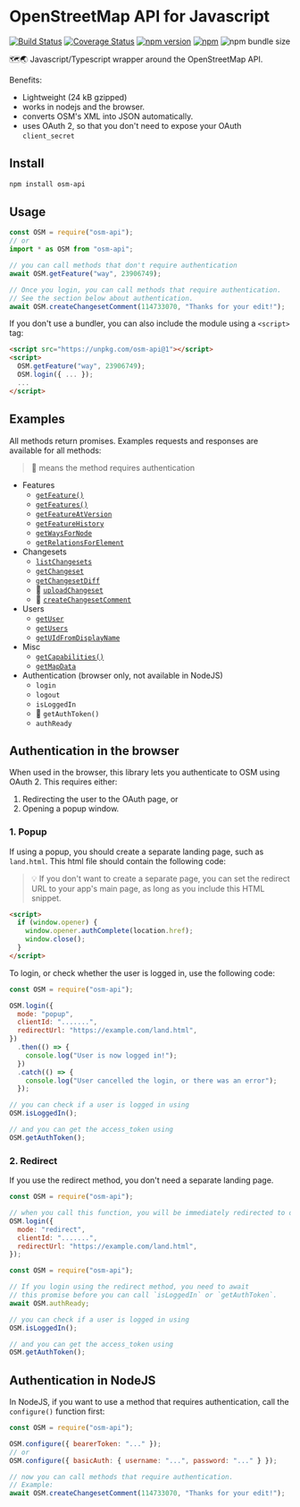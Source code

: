# OpenStreetMap API for Javascript

[![Build Status](https://github.com/k-yle/osm-api-js/workflows/Build%20and%20Test/badge.svg)](https://github.com/k-yle/osm-api-js/actions)
[![Coverage Status](https://coveralls.io/repos/github/k-yle/osm-api-js/badge.svg?branch=main&t=LQmPNl)](https://coveralls.io/github/k-yle/osm-api-js?branch=main)
[![npm version](https://badge.fury.io/js/osm-api.svg)](https://badge.fury.io/js/osm-api)
[![npm](https://img.shields.io/npm/dt/osm-api.svg)](https://www.npmjs.com/package/osm-api)
![npm bundle size](https://img.shields.io/bundlephobia/minzip/osm-api)

🗺️🌏 Javascript/Typescript wrapper around the OpenStreetMap API.

Benefits:

- Lightweight (24 kB gzipped)
- works in nodejs and the browser.
- converts OSM's XML into JSON automatically.
- uses OAuth 2, so that you don't need to expose your OAuth `client_secret`

## Install

```sh
npm install osm-api
```

## Usage

```js
const OSM = require("osm-api");
// or
import * as OSM from "osm-api";

// you can call methods that don't require authentication
await OSM.getFeature("way", 23906749);

// Once you login, you can call methods that require authentication.
// See the section below about authentication.
await OSM.createChangesetComment(114733070, "Thanks for your edit!");
```

If you don't use a bundler, you can also include the module using a `<script>` tag:

```html
<script src="https://unpkg.com/osm-api@1"></script>
<script>
  OSM.getFeature("way", 23906749);
  OSM.login({ ... });
  ...
</script>
```

## Examples

All methods return promises. Examples requests and responses are available for all methods:

> 🔑 means the method requires authentication

- Features
  - [`getFeature()`](./examples/getFeature.md)
  - [`getFeatures()`](./examples/getFeatures.md)
  - [`getFeatureAtVersion`](./examples/getFeatureAtVersion.md)
  - [`getFeatureHistory`](./examples/getFeatureHistory.md)
  - [`getWaysForNode`](./examples/getWaysForNode.md)
  - [`getRelationsForElement`](./examples/getRelationsForElement.md)
- Changesets
  - [`listChangesets`](./examples/getFeature.md)
  - [`getChangeset`](./examples/getChangeset.md)
  - [`getChangesetDiff`](./examples/getChangesetDiff.md)
  - 🔑 [`uploadChangeset`](./examples/uploadChangeset.md)
  - 🔑 [`createChangesetComment`](./examples/createChangesetComment.md)
- Users
  - [`getUser`](./examples/getUser.md)
  - [`getUsers`](./examples/getUsers.md)
  - [`getUIdFromDisplayName`](./examples/getUIdFromDisplayName.md)
- Misc
  - [`getCapabilities()`](./examples/getCapabilities.md)
  - [`getMapData`](./examples/getMapData.md)
- Authentication (browser only, not available in NodeJS)
  - `login`
  - `logout`
  - `isLoggedIn`
  - 🔑 `getAuthToken()`
  - `authReady`

## Authentication in the browser

When used in the browser, this library lets you authenticate to OSM using OAuth 2. This requires either:

1. Redirecting the user to the OAuth page, or
2. Opening a popup window.

### 1. Popup

If using a popup, you should create a separate landing page, such as `land.html`. This html file should contain the following code:

> 💡 If you don't want to create a separate page, you can set the redirect URL to your
> app's main page, as long as you include this HTML snippet.

```html
<script>
  if (window.opener) {
    window.opener.authComplete(location.href);
    window.close();
  }
</script>
```

To login, or check whether the user is logged in, use the following code:

```js
const OSM = require("osm-api");

OSM.login({
  mode: "popup",
  clientId: ".......",
  redirectUrl: "https://example.com/land.html",
})
  .then(() => {
    console.log("User is now logged in!");
  })
  .catch(() => {
    console.log("User cancelled the login, or there was an error");
  });

// you can check if a user is logged in using
OSM.isLoggedIn();

// and you can get the access_token using
OSM.getAuthToken();
```

### 2. Redirect

If you use the redirect method, you don't need a separate landing page.

```js
const OSM = require("osm-api");

// when you call this function, you will be immediately redirected to openstreetmap.org
OSM.login({
  mode: "redirect",
  clientId: ".......",
  redirectUrl: "https://example.com/land.html",
});
```

```js
const OSM = require("osm-api");

// If you login using the redirect method, you need to await
// this promise before you can call `isLoggedIn` or `getAuthToken`.
await OSM.authReady;

// you can check if a user is logged in using
OSM.isLoggedIn();

// and you can get the access_token using
OSM.getAuthToken();
```

## Authentication in NodeJS

In NodeJS, if you want to use a method that requires authentication, call the `configure()` function first:

```js
const OSM = require("osm-api");

OSM.configure({ bearerToken: "..." });
// or
OSM.configure({ basicAuth: { username: "...", password: "..." } });

// now you can call methods that require authentication.
// Example:
await OSM.createChangesetComment(114733070, "Thanks for your edit!");
```
